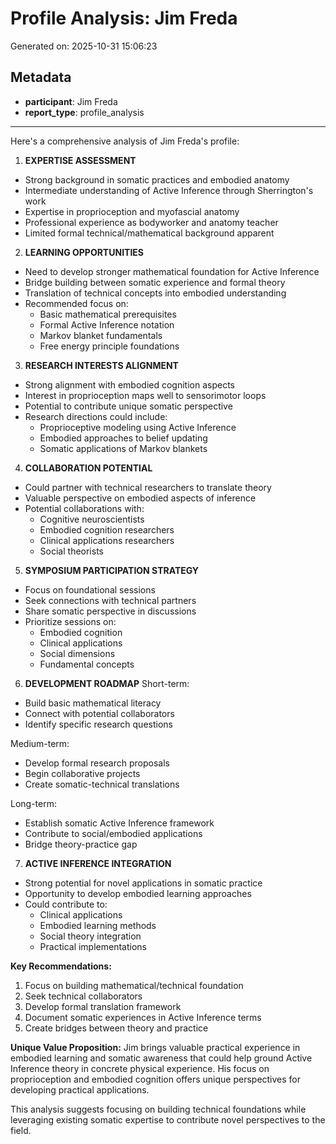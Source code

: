 # Profile Analysis: Jim Freda

Generated on: 2025-10-31 15:06:23

## Metadata

- **participant**: Jim Freda
- **report_type**: profile_analysis

---

Here's a comprehensive analysis of Jim Freda's profile:

1. **EXPERTISE ASSESSMENT**
- Strong background in somatic practices and embodied anatomy
- Intermediate understanding of Active Inference through Sherrington's work
- Expertise in proprioception and myofascial anatomy
- Professional experience as bodyworker and anatomy teacher
- Limited formal technical/mathematical background apparent

2. **LEARNING OPPORTUNITIES**
- Need to develop stronger mathematical foundation for Active Inference
- Bridge building between somatic experience and formal theory
- Translation of technical concepts into embodied understanding
- Recommended focus on:
  * Basic mathematical prerequisites
  * Formal Active Inference notation
  * Markov blanket fundamentals
  * Free energy principle foundations

3. **RESEARCH INTERESTS ALIGNMENT**
- Strong alignment with embodied cognition aspects
- Interest in proprioception maps well to sensorimotor loops
- Potential to contribute unique somatic perspective
- Research directions could include:
  * Proprioceptive modeling using Active Inference
  * Embodied approaches to belief updating
  * Somatic applications of Markov blankets

4. **COLLABORATION POTENTIAL**
- Could partner with technical researchers to translate theory
- Valuable perspective on embodied aspects of inference
- Potential collaborations with:
  * Cognitive neuroscientists
  * Embodied cognition researchers
  * Clinical applications researchers
  * Social theorists

5. **SYMPOSIUM PARTICIPATION STRATEGY**
- Focus on foundational sessions
- Seek connections with technical partners
- Share somatic perspective in discussions
- Prioritize sessions on:
  * Embodied cognition
  * Clinical applications
  * Social dimensions
  * Fundamental concepts

6. **DEVELOPMENT ROADMAP**
Short-term:
- Build basic mathematical literacy
- Connect with potential collaborators
- Identify specific research questions

Medium-term:
- Develop formal research proposals
- Begin collaborative projects
- Create somatic-technical translations

Long-term:
- Establish somatic Active Inference framework
- Contribute to social/embodied applications
- Bridge theory-practice gap

7. **ACTIVE INFERENCE INTEGRATION**
- Strong potential for novel applications in somatic practice
- Opportunity to develop embodied learning approaches
- Could contribute to:
  * Clinical applications
  * Embodied learning methods
  * Social theory integration
  * Practical implementations

**Key Recommendations:**
1. Focus on building mathematical/technical foundation
2. Seek technical collaborators
3. Develop formal translation framework
4. Document somatic experiences in Active Inference terms
5. Create bridges between theory and practice

**Unique Value Proposition:**
Jim brings valuable practical experience in embodied learning and somatic awareness that could help ground Active Inference theory in concrete physical experience. His focus on proprioception and embodied cognition offers unique perspectives for developing practical applications.

This analysis suggests focusing on building technical foundations while leveraging existing somatic expertise to contribute novel perspectives to the field.